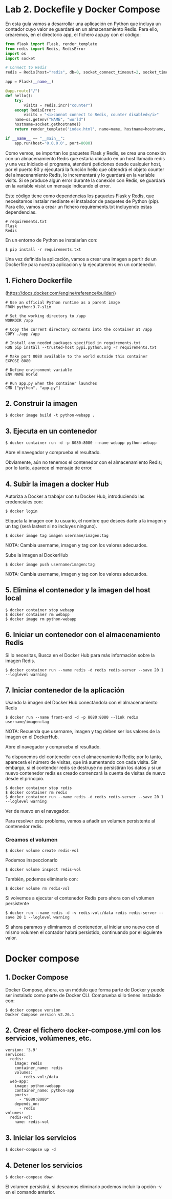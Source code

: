 # Lab 2. Dockefile y Docker Compose

En esta guía vamos a desarrollar una aplicación en Python que incluya un contador cuyo valor se guardará en un almacenamiento Redis.
Para ello, crearemos, en el directorio app, el fichero app.py con el código:

```python
from flask import Flask, render_template
from redis import Redis, RedisError
import os
import socket

# Connect to Redis
redis = Redis(host="redis", db=0, socket_connect_timeout=2, socket_timeout=2)

app = Flask(__name__)

@app.route("/")
def hello():
    try:
        visits = redis.incr("counter")
    except RedisError:
        visits = "<i>cannot connect to Redis, counter disabled</i>"
    name=os.getenv("NAME", "world")
    hostname=socket.gethostname()
    return render_template('index.html', name=name, hostname=hostname, visits=visits)

if __name__ == "__main__":
    app.run(host='0.0.0.0', port=8080)
```

Como vemos, se importan los paquetes Flask y Redis, se crea una conexión con un almacenamiento Redis que estaría ubicado en un host llamado redis y una vez iniciado el programa, atenderá peticiones desde cualquier host, por el puerto 80 y ejecutará la función hello que obtendrá el objeto counter del almacenamiento Redis, lo incrementará y lo guardará en la variable visits. Si se produce algún error durante la conexión con Redis, se guardará en la variable visist un mensaje indicando el error.

Este código tiene como dependencias los paquetes Flask y Redis, que necesitamos instalar mediante el instalador de paquetes de Python (pip). Para ello, vamos a crear un fichero requirements.txt incluyendo estas dependencias.

```
# requirements.txt
Flask
Redis
```
En un entorno de Python se instalarían con:
```
$ pip install -r requirements.txt
```
Una vez definida la aplicación, vamos a crear una imagen a partir de un Dockerfile para nuestra aplicación y la ejecutaremos en un contenedor.

## 1. Fichero Dockerfile
(https://docs.docker.com/engine/reference/builder/)

```
# Use an official Python runtime as a parent image
FROM python:3.7-slim

# Set the working directory to /app
WORKDIR /app

# Copy the current directory contents into the container at /app
COPY ./app /app

# Install any needed packages specified in requirements.txt
RUN pip install --trusted-host pypi.python.org -r requirements.txt

# Make port 8080 available to the world outside this container
EXPOSE 8080

# Define environment variable
ENV NAME World

# Run app.py when the container launches
CMD ["python", "app.py"]
```

## 2. Construir la imagen 
```
$ docker image build -t python-webapp .
```

## 3. Ejecuta en un contenedor
```
$ docker container run -d -p 8080:8080 --name webapp python-webapp
```
Abre el navegador y comprueba el resultado.
 
Obviamente, aún no tenemos el contenedor con el almacenamiento Redis; por lo tanto, aparece el mensaje de error.

## 4. Subir la imagen a docker Hub

Autoriza a Docker a trabajar con tu Docker Hub, introduciendo las credenciales con:
```
$ docker login
```

Etiqueta la imagen con tu usuario, el nombre que desees darle a la imagen y un tag (será lastest si no incluyes ninguno).
```
$ docker image tag imagen username/imagen:tag
```
NOTA: Cambia username, imagen y tag con los valores adecuados.

Sube la imagen al DockerHub
```
$ docker image push username/imagen:tag
```
NOTA: Cambia username, imagen y tag con los valores adecuados.

## 5. Elimina el contenedor y la imagen del host local
```
$ docker container stop webapp
$ docker container rm webapp
$ docker image rm python-webapp
```

## 6. Iniciar un contenedor con el almacenamiento Redis 
Si lo necesitas, Busca en el Docker Hub para más información sobre la imagen Redis.
```
$ docker container run --name redis -d redis redis-server --save 20 1 --loglevel warning
```

## 7. Iniciar contenedor de la aplicación 

Usando la imagen del Docker Hub conectándola con el almacenamiento Redis

```
$ docker run --name front-end -d -p 8080:8080 --link redis username/imagen:tag
```
NOTA: Recuerda que username, imagen y tag deben ser los valores de la imagen en el DockerHub.

Abre el navegador y comprueba el resultado.
 
Ya disponemos del contenedor con el almacenamiento Redis; por lo tanto, 
aparecerá el número de visitas, que irá aumentando con cada visita. 
Sin embargo, si el contendor redis se destruye no persistirán los datos y 
si un nuevo contenedor redis es creado comenzará la cuenta de visitas de nuevo desde el principio.

```
$ docker container stop redis
$ docker container rm redis
$ docker container run --name redis -d redis redis-server --save 20 1 --loglevel warning
```
Ver de nuevo en el navegador.

Para resolver este problema, vamos a añadir un volumen persistente al contenedor redis.

### Creamos el volumen

```
$ docker volume create redis-vol
```
Podemos inspeccionarlo

```
$ docker volume inspect redis-vol
```
También, podemos eliminarlo con:

```
$ docker volume rm redis-vol
```
Si volvemos a ejecutar el contenedor Redis pero ahora con el volumen persistente

```
$ docker run --name redis -d -v redis-vol:/data redis redis-server --save 20 1 --loglevel warning
``` 
Si ahora paramos y eliminamos el contenedor, al iniciar uno nuevo con el mismo volumen 
el contador habrá persistido, continuando por el siguiente valor.


# Docker compose
## 1. Docker Compose

Docker Compose, ahora, es un módulo que forma parte de Docker y puede ser instalado como parte de Docker CLI.
Comprueba si lo tienes instalado con:

```
$ docker compose version
Docker Compose version v2.26.1
```

## 2. Crear el fichero docker-compose.yml con los servicios, volúmenes, etc.
```
version: '3.9'
services:
  redis:
    image: redis
    container_name: redis
    volumes:
      - redis-vol:/data
  web-app:
    image: python-webapp
    container_name: python-app
    ports:
      - "8080:8080"
    depends_on:
      - redis
volumes:
  redis-vol:
    name: redis-vol
```

## 3. Iniciar los servicios

```
$ docker-compose up -d
```

## 4. Detener los servicios

```
$ docker-compose down
```

El volumen persistirá, si deseamos eliminarlo 
podemos incluir la opción -v en el comando anterior.